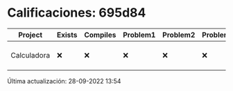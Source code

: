 # Calificaciones: 695d84
|Project|Exists|Compiles|Problem1|Problem2|Problem3|Extra|CommitHash|CommitDate|CheckDate|Comments|DueDate|Grade|
|-|-|-|-|-|-|-|-|-|-|-|-|-|
|Calculadora|❌|❌|❌|❌|❌|❌|NA|NA|28-09-2022 13:54:22|No se encontró el archivo en PracticasCompuI/Calculadora/Calculadora.cpp|28-09-2022 21:00:00|5|

Última actualización: 28-09-2022 13:54